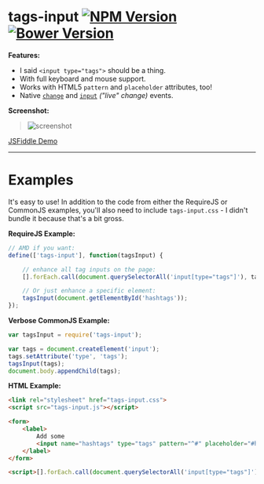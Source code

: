 tags-input [![NPM Version](http://img.shields.io/npm/v/tags-input.svg?style=flat)](https://www.npmjs.org/package/tags-input) [![Bower Version](http://img.shields.io/bower/v/tags-input.svg?style=flat)](http://bower.io/search/?q=tags-input)
=========

**Features:**

- I said `<input type="tags">` should be a thing.
- With full keyboard and mouse support.
- Works with HTML5 `pattern` and `placeholder` attributes, too!
- Native [`change`](https://developer.mozilla.org/en-US/docs/Web/Events/change) and [`input`](https://developer.mozilla.org/en-US/docs/Web/Events/input) _("live" change)_ events.

**Screenshot:**

> ![screenshot](http://cl.ly/image/3M3U1h1s2y0v/tags-screenshot.png)

[JSFiddle Demo](http://jsfiddle.net/developit/d5w4jpxq/)

---


Examples
========

It's easy to use! In addition to the code from either the RequireJS or CommonJS examples,
you'll also need to include `tags-input.css` - I didn't bundle it because that's a bit gross.

**RequireJS Example:**

```JavaScript
// AMD if you want:
define(['tags-input'], function(tagsInput) {

	// enhance all tag inputs on the page:
	[].forEach.call(document.querySelectorAll('input[type="tags"]'), tagsInput);

	// Or just enhance a specific element:
	tagsInput(document.getElementById('hashtags'));
});
```

**Verbose CommonJS Example:**

```JavaScript
var tagsInput = require('tags-input');

var tags = document.createElement('input');
tags.setAttribute('type', 'tags');
tagsInput(tags);
document.body.appendChild(tags);
```

**HTML Example:**

```html
<link rel="stylesheet" href="tags-input.css">
<script src="tags-input.js"></script>

<form>
	<label>
		Add some
		<input name="hashtags" type="tags" pattern="^#" placeholder="#hashtags">
	</label>
</form>

<script>[].forEach.call(document.querySelectorAll('input[type="tags"]'), tagsInput);</script>
```
